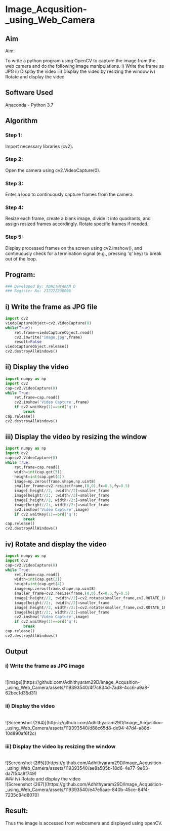 # Image_Acqusition-_using_Web_Camera
## Aim
 
Aim:
 
To write a python program using OpenCV to capture the image from the web camera and do the following image manipulations.
i) Write the frame as JPG 
ii) Display the video 
iii) Display the video by resizing the window
iv) Rotate and display the video

## Software Used
Anaconda - Python 3.7
## Algorithm
### Step 1:
Import necessary libraries (cv2).
<br>

### Step 2:
Open the camera using cv2.VideoCapture(0).
<br>

### Step 3:
Enter a loop to continuously capture frames from the camera.
<br>

### Step 4:
Resize each frame, create a blank image, divide it into quadrants, and assign resized frames accordingly. Rotate specific frames if needed.
<br>

### Step 5:
Display processed frames on the screen using cv2.imshow(), and continuously check for a termination signal (e.g., pressing 'q' key) to break out of the loop.
<br>

## Program:
``` Python
### Developed By: ADHITHYARAM D
### Register No: 212222230008
```
## i) Write the frame as JPG file
```python
import cv2
viedoCaptureObject=cv2.VideoCapture(0)
while(True):
    ret,frame=viedoCaptureObject.read()
    cv2.imwrite("image.jpg",frame)
    result=False
viedoCaptureObject.release()
cv2.destroyAllWindows()
```
## ii) Display the video
```python
import numpy as np
import cv2
cap=cv2.VideoCapture(0)
while True:
    ret,frame=cap.read()
    cv2.imshow('Video Capture',frame)
    if cv2.waitKey(1)==ord('q'):
        break
cap.release()
cv2.destroyAllWindows()
```
## iii) Display the video by resizing the window
```python
import numpy as np
import cv2
cap=cv2.VideoCapture(0)
while True:
    ret,frame=cap.read()
    width=int(cap.get(3))
    height=int(cap.get(4))
    image=np.zeros(frame.shape,np.uint8)
    smaller_frame=cv2.resize(frame,(0,0),fx=0.5,fy=0.5)
    image[:height//2, :width//2]=smaller_frame
    image[height//2:, :width//2]=smaller_frame
    image[:height//2, width//2:]=smaller_frame
    image[height//2:, width//2:]=smaller_frame
    cv2.imshow('Video Capture',image)
    if cv2.waitKey(1)==ord('q'):
        break
cap.release()
cv2.destroyAllWindows()
```
## iv) Rotate and display the video
```python
import numpy as np
import cv2
cap=cv2.VideoCapture(0)
while True:
    ret,frame=cap.read()
    width=int(cap.get(3))
    height=int(cap.get(4))
    image=np.zeros(frame.shape,np.uint8)
    smaller_frame=cv2.resize(frame,(0,0),fx=0.5,fy=0.5)
    image[:height//2, :width//2]=cv2.rotate(smaller_frame,cv2.ROTATE_180)
    image[height//2:, :width//2]=smaller_frame
    image[:height//2, width//2:]=cv2.rotate(smaller_frame,cv2.ROTATE_180)
    image[height//2:, width//2:]=smaller_frame
    cv2.imshow('Video Capture',image)
    if cv2.waitKey(1)==ord('q'):
        break
cap.release()
cv2.destroyAllWindows()
```
## Output

### i) Write the frame as JPG image
</br>
![image](https://github.com/Adhithyaram29D/Image_Acqusition-_using_Web_Camera/assets/119393540/4f7c834d-7ad8-4cc6-a9a8-62bec1d35d31)
</br>

### ii) Display the video
</br>
![Screenshot (264)](https://github.com/Adhithyaram29D/Image_Acqusition-_using_Web_Camera/assets/119393540/d88c65d8-de94-47d4-a88d-10d890af6f2c)

</br>

### iii) Display the video by resizing the window
</br>
![Screenshot (265)](https://github.com/Adhithyaram29D/Image_Acqusition-_using_Web_Camera/assets/119393540/ae8a505b-18d6-4e77-9e63-da7f54a8f749)
</br>
### iv) Rotate and display the video
</br>
![Screenshot (267)](https://github.com/Adhithyaram29D/Image_Acqusition-_using_Web_Camera/assets/119393540/e47e5aae-840b-45ce-84f4-7235c84d8070)
</br>


## Result:
Thus the image is accessed from webcamera and displayed using openCV.
